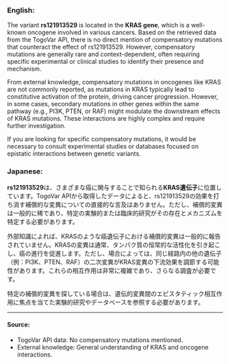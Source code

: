 ### English:
The variant **rs121913529** is located in the **KRAS gene**, which is a well-known oncogene involved in various cancers. Based on the retrieved data from the TogoVar API, there is no direct mention of compensatory mutations that counteract the effect of rs121913529. However, compensatory mutations are generally rare and context-dependent, often requiring specific experimental or clinical studies to identify their presence and mechanism.

From external knowledge, compensatory mutations in oncogenes like KRAS are not commonly reported, as mutations in KRAS typically lead to constitutive activation of the protein, driving cancer progression. However, in some cases, secondary mutations in other genes within the same pathway (e.g., PI3K, PTEN, or RAF) might modulate the downstream effects of KRAS mutations. These interactions are highly complex and require further investigation.

If you are looking for specific compensatory mutations, it would be necessary to consult experimental studies or databases focused on epistatic interactions between genetic variants.

### Japanese:
**rs121913529**は、さまざまな癌に関与することで知られる**KRAS遺伝子**に位置しています。TogoVar APIから取得したデータによると、rs121913529の効果を打ち消す補償的な変異についての直接的な言及はありません。ただし、補償的変異は一般的に稀であり、特定の実験的または臨床的研究がその存在とメカニズムを特定する必要があります。

外部知識によれば、KRASのような癌遺伝子における補償的変異は一般的に報告されていません。KRASの変異は通常、タンパク質の恒常的な活性化を引き起こし、癌の進行を促進します。ただし、場合によっては、同じ経路内の他の遺伝子（例：PI3K、PTEN、RAF）の二次変異がKRAS変異の下流効果を調節する可能性があります。これらの相互作用は非常に複雑であり、さらなる調査が必要です。

特定の補償的変異を探している場合は、遺伝的変異間のエピスタティック相互作用に焦点を当てた実験的研究やデータベースを参照する必要があります。

---

#### Source:
- TogoVar API data: No compensatory mutations mentioned.
- External knowledge: General understanding of KRAS and oncogene interactions.